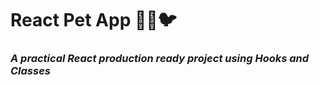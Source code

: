 # React Pet App :dog::cat::bird:
### _A practical React production ready project using Hooks and Classes_
